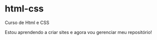 # html-css
 Curso de Html e CSS

 Estou aprendendo a criar sites e agora vou gerenciar meu repositório!

